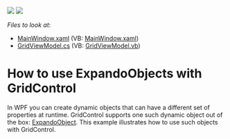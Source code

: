 <!-- default badges list -->
[![](https://img.shields.io/badge/Open_in_DevExpress_Support_Center-FF7200?style=flat-square&logo=DevExpress&logoColor=white)](https://supportcenter.devexpress.com/ticket/details/T279492)
[![](https://img.shields.io/badge/📖_How_to_use_DevExpress_Examples-e9f6fc?style=flat-square)](https://docs.devexpress.com/GeneralInformation/403183)
<!-- default badges end -->
<!-- default file list -->
*Files to look at*:

* [MainWindow.xaml](./CS/dxSampleGrid/MainWindow.xaml) (VB: [MainWindow.xaml](./VB/dxSampleGrid/MainWindow.xaml))
* [GridViewModel.cs](./CS/dxSampleGrid/GridViewModel.cs) (VB: [GridViewModel.vb](./VB/dxSampleGrid/GridViewModel.vb))

<!-- default file list end -->
# How to use ExpandoObjects with GridControl

In WPF you can create dynamic objects that can have a different set of properties at runtime. GridControl supports one such dynamic object out of the box: [ExpandoObject](https://docs.microsoft.com/en-us/dotnet/api/system.dynamic.expandoobject?view=netframework-4.7.1). This example illustrates how to use such objects with GridControl.
